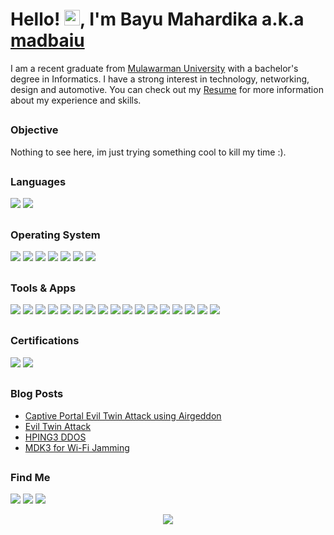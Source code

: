 Hello! <img src="https://media.giphy.com/media/hvRJCLFzcasrR4ia7z/giphy.gif" width="25px">, I'm Bayu Mahardika a.k.a [madbaiu](https://github.com/madbaiu)
==

I am a recent graduate from <a href="https://unmul.ac.id">Mulawarman University</a> with a bachelor's degree in Informatics. I have a strong interest in technology, networking, design and automotive.
You can check out my <a href="https://drive.google.com/file/d/1t3rvGtSiK6jKu4opSOakE6v3pP6BG-rg/view?usp=sharing" target="_blank">Resume</a> for more information about my experience and skills.

##

### Objective

Nothing to see here, im just trying something cool to kill my time :).

##

### Languages
<div>
    <img src="https://img.shields.io/badge/Python-black?style=flat-square&logo=python&logoColor=3776AB" />
    <img src="https://img.shields.io/badge/C%2B%2B-black?style=flat-square&logo=cplusplus&logoColor=00599C" />
    <!-- <img src="" /> -->
</div>

##

### Operating System
<div>
    <img src="https://img.shields.io/badge/Linux-black?style=flat-square&logo=linux&logoColor=FCC624" />
    <img src="https://img.shields.io/badge/Windows-black?style=flat-square&logo=windows&logoColor=0078D4" />
    <img src="https://img.shields.io/badge/Mint-black?style=flat-square&logo=linuxmint&logoColor=87CF3E" />
    <img src="https://img.shields.io/badge/Kali-black?style=flat-square&logo=kalilinux&logoColor=557C94" />
    <img src="https://img.shields.io/badge/Debian-black?style=flat-square&logo=debian&logoColor=D70A53" />
    <img src="https://img.shields.io/badge/Ubuntu-black?style=flat-square&logo=ubuntu&logoColor=E95420" />
    <img src="https://img.shields.io/badge/Android-black?style=flat-square&logo=android&logoColor=34A853" />
    <!-- <img src="" /> -->
</div>

##

### Tools & Apps
<div>
    <img src="https://img.shields.io/badge/Wireshark-black?style=flat-square&logo=wireshark&logoColor=1679A7" />
    <img src="https://img.shields.io/badge/VirtualBox-black?style=flat-square&logo=virtualbox&logoColor=183A61" />
    <img src="https://img.shields.io/badge/Metasploit-black?style=flat-square&logo=metasploit&logoColor=2596CD" />
    <img src="https://img.shields.io/badge/Visual%20Studio%20Code-black?style=flat-square&logo=visualstudiocode&logoColor=007ACC" />
    <img src="https://img.shields.io/badge/GitHub-black?style=flat-square&logo=github&logoColor=ffffff" />
    <img src="https://img.shields.io/badge/FileZilla-black?style=flat-square&logo=filezilla&logoColor=BF0000" />
    <img src="https://img.shields.io/badge/Sublime-black?style=flat-square&logo=sublimetext&logoColor=FF9800" />
    <img src="https://img.shields.io/badge/AnyDesk-black?style=flat-square&logo=anydesk&logoColor=EF443B" />
    <img src="https://img.shields.io/badge/ProxMox-black?style=flat-square&logo=proxmox&logoColor=E57000" />
    <img src="https://img.shields.io/badge/TeamViewer-black?style=flat-square&logo=teamviewer&logoColor=004680" />
    <img src="https://img.shields.io/badge/VMware-black?style=flat-square&logo=vmware&logoColor=607078" />
    <img src="https://img.shields.io/badge/Adobe%20Photoshop-black?style=flat-square&logo=adobephotoshop&logoColor=31A8FF" />
    <img src="https://img.shields.io/badge/VEGAS%20Pro-black?style=flat-square&logo=vegas&logoColor=1765F6" />
    <img src="https://img.shields.io/badge/Adobe%20Lightroom-black?style=flat-square&logo=adobelightroom&logoColor=31A8FF" />
    <img src="https://img.shields.io/badge/CorelDRAW-black?style=flat-square&logo=coreldraw&logoColor=ffffff" />
    <img src="https://img.shields.io/badge/Git-black?style=flat-square&logo=git&logoColor=F05032" />
    <img src="https://img.shields.io/badge/XAMPP-black?style=flat-square&logo=xampp&logoColor=FB7A24" />
    <!-- <img src="" /> -->
</div>

##

### Certifications
<div>
<!--     <a href="https://127.0.0.1"><img src="https://img.shields.io/badge/-Security%2B-FF0000?&style=for-the-badge&logo=CompTIA&logoColor=white" /></a>
    <a href="https://127.0.0.1"><img src="https://img.shields.io/badge/-Network%2B-007ACC?&style=for-the-badge&logo=CompTIA&logoColor=white" /></a>
    <a href="https://127.0.0.1"><img src="https://img.shields.io/badge/-A%2B-4D4D4D?&style=for-the-badge&logo=CompTIA&logoColor=white" /></a>
    <a href="https://127.0.0.1"><img src="https://img.shields.io/badge/-CDSA-006400?&style=for-the-badge&logoColor=white" /></a>
    <a href="https://127.0.0.1"><img src="https://img.shields.io/badge/-CCD-000080?&style=for-the-badge&logoColor=white" /></a> -->
    <a href="https://127.0.0.1"><img src="https://img.shields.io/badge/MTCNA-293239?style=for-the-badge&logo=mikrotik" /></a>
    <a href="https://127.0.0.1"><img src="https://img.shields.io/badge/ITE-1BA0D7?style=for-the-badge&logo=cisco&logoColor=ffffff" /></a>
    <!-- <a href="https://127.0.0.1"><img src="" /></a> -->
</div>

##

### Blog Posts
<!-- BLOG-POST-LIST:START -->
- [Captive Portal Evil Twin Attack using Airgeddon](https://mrdbid.blogspot.com/2024/08/captive-portal-evil-twin-attack.html)
- [Evil Twin Attack](https://mrdbid.blogspot.com/2024/08/evil-twin-attack-dan-cara-menghindarinya.html)
- [HPING3 DDOS](https://mrdbid.blogspot.com/2019/12/ddos-attack-menggunakan-hping3.html)
- [MDK3 for Wi-Fi Jamming](https://mrdbid.blogspot.com/2019/12/wifi-jamming-menggunakan-mdk3.html)
<!-- BLOG-POST-LIST:END -->

##

### Find Me
<a href="https://www.linkedin.com/in/bmrd"><img src="https://img.shields.io/badge/LinkedIn-0077B5?style=for-the-badge&logo=linkedin&logoColor=white" /></a>
<a href="mailto:bmrdcollege@gmail.com"><img src="https://img.shields.io/badge/Gmail-D14836?style=for-the-badge&logo=gmail&logoColor=white" /></a>
<a href="https://linktr.ee/masbaiu"><img src="https://img.shields.io/badge/-LinkTree-006400?style=for-the-badge&logo=linktree" /></a>
<p align="center"><img src="https://komarev.com/ghpvc/?username=madbaiu&color=blueviolet&style=flat-square&label=Profile+Views" /></p>
